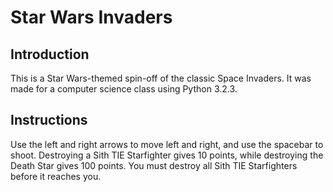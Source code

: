 # Star Wars Invaders

## Introduction
This is a Star Wars-themed spin-off of the classic Space Invaders. It was made for a computer science class using Python 3.2.3.

## Instructions
Use the left and right arrows to move left and right, and use the spacebar to shoot. Destroying a Sith TIE Starfighter gives 10 points, while destroying the Death Star gives 100 points. You must destroy all Sith TIE Starfighters before it reaches you.